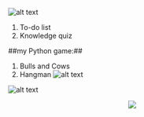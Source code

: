![alt text](https://github.com/RadkaMat/application_python/blob/master/python_picture.png?raw=true)
1. To-do list
2. Knowledge quiz
>
##my Python game:##
1. Bulls and Cows
2. Hangman
![alt text](https://github.com/RadkaMat/application_python/blob/master/python_picture.png)

![alt text](https://github.com/RadkaMat/application_python/blob/master/python_picture_small.png?raw=true)
<p align="center">
  <img src="https://github.com/RadkaMat/application_python/blob/master/python_picture_small.png">
</p>
